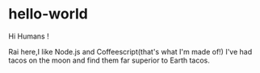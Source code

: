 # hello-world

Hi Humans !

Rai here,I like Node.js and Coffeescript(that's what I'm made of!)
I've had tacos on the moon and find them far superior to Earth tacos.
